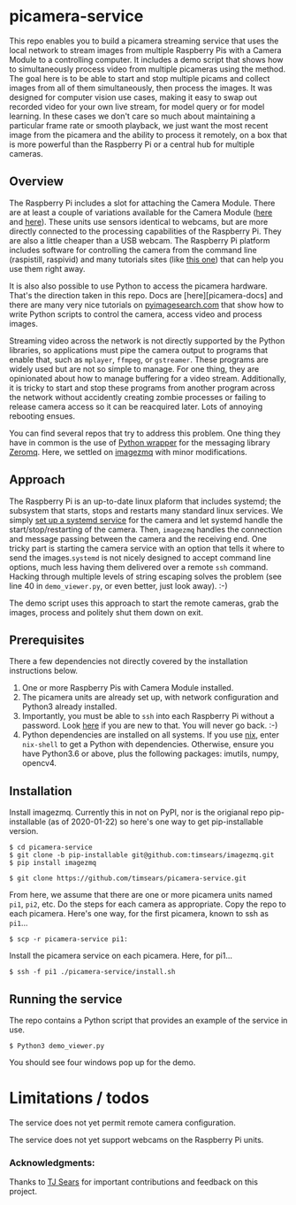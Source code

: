 # picamera-service
This repo enables you to build a picamera streaming service that uses the local network to stream images from multiple Raspberry Pis with a Camera Module to a controlling computer. It includes a demo script that shows how to simultaneously process video from multiple picameras using the method. The goal here is to be able to start and stop multiple picams and collect images from all of them simultaneously, then process the images. It was designed for computer vision use cases, making it easy to swap out recorded video for your own live stream, for model query or for model learning. In these cases we don't care so much about maintaining a particular frame rate or smooth playback, we just want the most recent image from the picamera and the ability to process it remotely, on a box that is more powerful than the Raspberry Pi or a central hub for multiple cameras.

## Overview

The Raspberry Pi includes a slot for attaching the Camera Module. There are at least a couple of variations available for the Camera Module ([here][camera1] and [here][camera2]). These units use sensors identical to webcams, but are more directly connected to the processing capabilities of the Raspberry Pi. They are also a little cheaper than a USB webcam. The Raspberry Pi platform includes software for controlling the camera from the command line (raspistill, raspivid) and many tutorials sites (like [this one][commandline]) that can help you use them right away.

It is also also possible to use Python to access the picamera hardware. That's the direction taken in this repo. Docs are [here][picamera-docs] and there are many very nice tutorials on [pyimagesearch.com][pyimagesearch] that show how to write Python scripts to control the camera, access video and process images. 

Streaming video across the network is not directly supported by the Python libraries, so applications must pipe the camera output to programs that enable that, such as `mplayer`, `ffmpeg`, or `gstreamer`. These programs are widely used but are not so simple to manage. For one thing, they are opinionated about how to manage buffering for a video stream. Additionally, it is tricky to start and stop these programs from another program across the network without accidently creating zombie processes or failing to release camera access so it can be reacquired later. Lots of annoying rebooting ensues. 

You can find several repos that try to address this problem. One thing they have in common is the use of [Python wrapper][pyzmq] for the messaging library [Zeromq][zmq]. Here, we settled on [imagezmq][jeffbass] with minor modifications.

## Approach

The Raspberry Pi is an up-to-date linux plaform that includes systemd; the subsystem that starts, stops and restarts many standard linux services. We simply [set up a systemd service][systemd] for the camera and let systemd handle the start/stop/restarting of the camera. Then, `imagezmq` handles the connection and message passing between the camera and the receiving end. One tricky part is starting the camera service with an option that tells it where to send the images.`systemd` is not nicely designed to accept command line options, much less having them delivered over a remote `ssh` command. Hacking through multiple levels of string escaping solves the problem (see line 40 in `demo_viewer.py`, or even better, just look away). :-)

The demo script uses this approach to start the remote cameras, grab the images, process and politely shut them down on exit.

## Prerequisites

There a few dependencies not directly covered by the installation instructions below.

1. One or more Raspberry Pis with Camera Module installed.
2. The picamera units are already set up, with network configuration and Python3 already installed.
3. Importantly, you must be able to `ssh` into each Raspberry Pi without a password. Look [here][sshpi] if you are new to that. You will never go back. :-) 
4. Python dependencies are installed on all systems. If you use [nix](https://nixos.org), enter `nix-shell` to get a Python with dependencies. Otherwise, ensure you have Python3.6 or above, plus the following packages: imutils, numpy, opencv4.

## Installation

Install imagezmq. Currently this in not on PyPI, nor is the origianal repo pip-installable (as of 2020-01-22) so here's one way to get pip-installable version. 

````
$ cd picamera-service
$ git clone -b pip-installable git@github.com:timsears/imagezmq.git  
$ pip install imagezmq
````

````
$ git clone https://github.com/timsears/picamera-service.git
````

From here, we assume that there are one or more picamera units named `pi1`, `pi2`, etc. Do the steps for each camera as appropriate. Copy the repo to each picamera. Here's one way, for the first picamera, known to ssh as `pi1`...

````
$ scp -r picamera-service pi1:
````

Install the picamera service on each picamera. Here, for pi1...

````
$ ssh -f pi1 ./picamera-service/install.sh
````

## Running the service

The repo contains a Python script that provides an example of the service in use.

````
$ Python3 demo_viewer.py
````

You should see four windows pop up for the demo.


# Limitations / todos

The service does not yet permit remote camera configuration.

The service does not yet support webcams on the Raspberry Pi units.

### Acknowledgments:

Thanks to [TJ Sears](https://github.com/TJ-Sears) for important contributions and feedback on this project.


[camera1]: https://www.raspberrypi.org/products/camera-module-v2/
[camera2]: https://www.raspberrypi.org/products/pi-noir-camera-v2/
[commandline]: https://blog.robertelder.org/commands-raspberry-pi-camera/
[picamerdocs]: https://picamera.readthedocs.io
[pyimagesearch]: https://www.pyimagesearch.com
[systemd]: https://scruss.com/blog/2017/10/22/creating-a-systemd-user-service-on-your-raspberry-pi/
[jeffbass]: https://github.com/jeffbass/imagezmq
[pyzmq]: https://github.com/zeromq/pyzmq
[zmq]: https://zeromq.org
[sshpi]: https://www.raspberrypi.org/documentation/remote-access/ssh/
